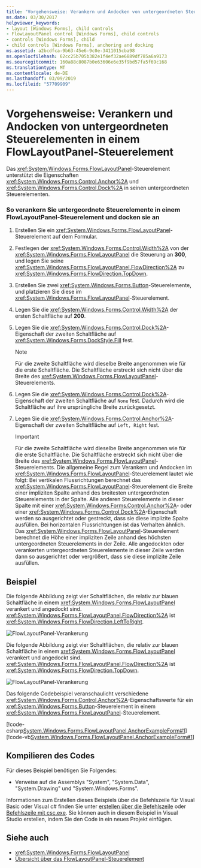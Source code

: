 ```yaml
---
title: 'Vorgehensweise: Verankern und Andocken von untergeordneten Steuerelementen in einem FlowLayoutPanel-Steuerelement'
ms.date: 03/30/2017
helpviewer_keywords:
- layout [Windows Forms], child controls
- FlowLayoutPanel control [Windows Forms], child controls
- controls [Windows Forms], child
- child controls [Windows Forms], anchoring and docking
ms.assetid: a2bcdfca-9b63-45e6-9c0e-3411015cba98
ms.openlocfilehash: 62cc25b705b382e1f4ef32ae6889df785a6a9173
ms.sourcegitcommit: 160a88c8087b0e63606e6e35f9bd57fa5f69c168
ms.translationtype: MT
ms.contentlocale: de-DE
ms.lasthandoff: 03/09/2019
ms.locfileid: "57709909"
---
```

# <a name="how-to-anchor-and-dock-child-controls-in-a-flowlayoutpanel-control"></a>Vorgehensweise: Verankern und Andocken von untergeordneten Steuerelementen in einem FlowLayoutPanel-Steuerelement
Das <xref:System.Windows.Forms.FlowLayoutPanel>-Steuerelement unterstützt die Eigenschaften <xref:System.Windows.Forms.Control.Anchor%2A> und <xref:System.Windows.Forms.Control.Dock%2A> in seinen untergeordneten Steuerelementen.  
  
### <a name="to-anchor-and-dock-child-controls-in-a-flowlayoutpanel-control"></a>So verankern Sie untergeordnete Steuerelemente in einem FlowLayoutPanel-Steuerelement und docken sie an  
  
1.  Erstellen Sie ein <xref:System.Windows.Forms.FlowLayoutPanel>-Steuerelement auf dem Formular.  
  
2.  Festlegen der <xref:System.Windows.Forms.Control.Width%2A> von der <xref:System.Windows.Forms.FlowLayoutPanel> die Steuerung an **300**, und legen Sie seine <xref:System.Windows.Forms.FlowLayoutPanel.FlowDirection%2A> zu <xref:System.Windows.Forms.FlowDirection.TopDown>.  
  
3.  Erstellen Sie zwei <xref:System.Windows.Forms.Button>-Steuerelemente, und platzieren Sie diese im <xref:System.Windows.Forms.FlowLayoutPanel>-Steuerelement.  
  
4.  Legen Sie die <xref:System.Windows.Forms.Control.Width%2A> der ersten Schaltfläche auf **200**.  
  
5.  Legen Sie die <xref:System.Windows.Forms.Control.Dock%2A>-Eigenschaft der zweiten Schaltfläche auf <xref:System.Windows.Forms.DockStyle.Fill> fest.  
  
    > [!NOTE]
    >  Für die zweite Schaltfläche wird dieselbe Breite angenommen wie für die erste Schaltfläche. Die Schaltfläche erstreckt sich nicht über die Breite des <xref:System.Windows.Forms.FlowLayoutPanel>-Steuerelements.  
  
6.  Legen Sie die <xref:System.Windows.Forms.Control.Dock%2A>-Eigenschaft der zweiten Schaltfläche auf `None` fest. Dadurch wird die Schaltfläche auf ihre ursprüngliche Breite zurückgesetzt.  
  
7.  Legen Sie die <xref:System.Windows.Forms.Control.Anchor%2A>-Eigenschaft der zweiten Schaltfläche auf `Left, Right` fest.  
  
    > [!IMPORTANT]
    >  Für die zweite Schaltfläche wird dieselbe Breite angenommen wie für die erste Schaltfläche. Die Schaltfläche erstreckt sich nicht über die Breite des <xref:System.Windows.Forms.FlowLayoutPanel>-Steuerelements. Die allgemeine Regel zum Verankern und Andocken im <xref:System.Windows.Forms.FlowLayoutPanel>-Steuerelement lautet wie folgt: Bei vertikalen Flussrichtungen berechnet das <xref:System.Windows.Forms.FlowLayoutPanel>-Steuerelement die Breite einer impliziten Spalte anhand des breitesten untergeordneten Steuerelements in der Spalte. Alle anderen Steuerelemente in dieser Spalte mit einer <xref:System.Windows.Forms.Control.Anchor%2A>- oder einer <xref:System.Windows.Forms.Control.Dock%2A>-Eigenschaft werden so ausgerichtet oder gestreckt, dass sie diese implizite Spalte ausfüllen. Bei horizontalen Flussrichtungen ist das Verhalten ähnlich. Das <xref:System.Windows.Forms.FlowLayoutPanel>-Steuerelement berechnet die Höhe einer impliziten Zeile anhand des höchsten untergeordneten Steuerelements in der Zeile. Alle angedockten oder verankerten untergeordneten Steuerelemente in dieser Zeile werden dann so ausgerichtet oder vergrößert, dass sie diese implizite Zeile ausfüllen.  
  
## <a name="example"></a>Beispiel  
 Die folgende Abbildung zeigt vier Schaltflächen, die relativ zur blauen Schaltfläche in einem <xref:System.Windows.Forms.FlowLayoutPanel> verankert und angedockt sind. <xref:System.Windows.Forms.FlowLayoutPanel.FlowDirection%2A> ist <xref:System.Windows.Forms.FlowDirection.LeftToRight>.  
  
 ![FlowLayoutPanel-Verankerung](./media/net-flpanchorexp.gif "NET_FLPanchorExp")  
  
 Die folgende Abbildung zeigt vier Schaltflächen, die relativ zur blauen Schaltfläche in einem <xref:System.Windows.Forms.FlowLayoutPanel> verankert und angedockt sind. <xref:System.Windows.Forms.FlowLayoutPanel.FlowDirection%2A> ist <xref:System.Windows.Forms.FlowDirection.TopDown>.  
  
 ![FlowLayoutPanel-Verankerung](./media/vs-flpanchor2.gif "VS_FLPanchor2")  
  
 Das folgende Codebeispiel veranschaulicht verschiedene <xref:System.Windows.Forms.Control.Anchor%2A>-Eigenschaftswerte für ein <xref:System.Windows.Forms.Button>-Steuerelement in einem <xref:System.Windows.Forms.FlowLayoutPanel>-Steuerelement.  
  
 [!code-csharp[System.Windows.Forms.FlowLayoutPanel.AnchorExampleForm#1](~/samples/snippets/csharp/VS_Snippets_Winforms/System.Windows.Forms.FlowLayoutPanel.AnchorExampleForm/CS/FlpAnchorExampleForm.cs#1)]
 [!code-vb[System.Windows.Forms.FlowLayoutPanel.AnchorExampleForm#1](~/samples/snippets/visualbasic/VS_Snippets_Winforms/System.Windows.Forms.FlowLayoutPanel.AnchorExampleForm/VB/FlpAnchorExampleForm.vb#1)]  
  
## <a name="compiling-the-code"></a>Kompilieren des Codes  
 Für dieses Beispiel benötigen Sie Folgendes:  
  
-   Verweise auf die Assemblys "System", "System.Data", "System.Drawing" und "System.Windows.Forms".  
  
 Informationen zum Erstellen dieses Beispiels über die Befehlszeile für Visual Basic oder Visual c# finden Sie unter [erstellen über die Befehlszeile](../../../visual-basic/reference/command-line-compiler/building-from-the-command-line.md) oder [Befehlszeile mit csc.exe](../../../csharp/language-reference/compiler-options/command-line-building-with-csc-exe.md). Sie können auch in diesem Beispiel in Visual Studio erstellen, indem Sie den Code in ein neues Projekt einfügen.  
  
## <a name="see-also"></a>Siehe auch
- <xref:System.Windows.Forms.FlowLayoutPanel>
- [Übersicht über das FlowLayoutPanel-Steuerelement](flowlayoutpanel-control-overview.md)
